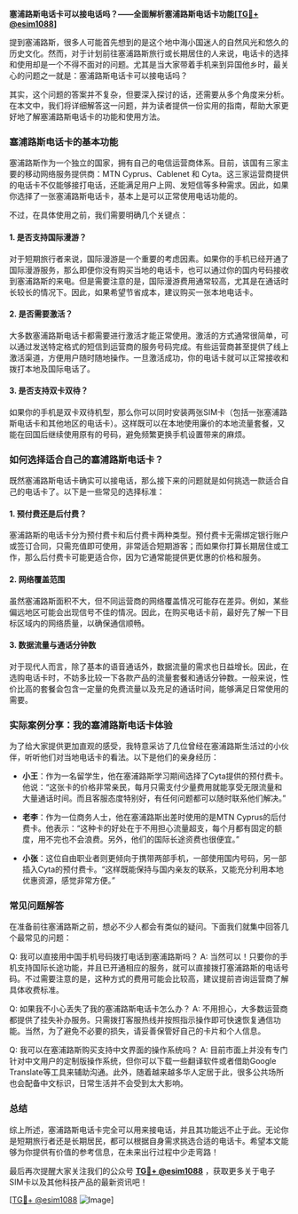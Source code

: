 **塞浦路斯电话卡可以接电话吗？——全面解析塞浦路斯电话卡功能[[TG💪+ @esim1088](https://t.me/s/esim1088)]**

提到塞浦路斯，很多人可能首先想到的是这个地中海小国迷人的自然风光和悠久的历史文化。然而，对于计划前往塞浦路斯旅行或长期居住的人来说，电话卡的选择和使用却是一个不得不面对的问题。尤其是当大家带着手机来到异国他乡时，最关心的问题之一就是：塞浦路斯电话卡可以接电话吗？

其实，这个问题的答案并不复杂，但要深入探讨的话，还需要从多个角度来分析。在本文中，我们将详细解答这一问题，并为读者提供一份实用的指南，帮助大家更好地了解塞浦路斯电话卡的功能和使用方法。

### 塞浦路斯电话卡的基本功能

塞浦路斯作为一个独立的国家，拥有自己的电信运营商体系。目前，该国有三家主要的移动网络服务提供商：MTN Cyprus、Cablenet 和 Cyta。这三家运营商提供的电话卡不仅能够接打电话，还能满足用户上网、发短信等多种需求。因此，如果你选择了一张塞浦路斯电话卡，基本上是可以正常使用电话功能的。

不过，在具体使用之前，我们需要明确几个关键点：

#### 1. 是否支持国际漫游？
对于短期旅行者来说，国际漫游是一个重要的考虑因素。如果你的手机已经开通了国际漫游服务，那么即便你没有购买当地的电话卡，也可以通过你的国内号码接收到塞浦路斯的来电。但是需要注意的是，国际漫游费用通常较高，尤其是在通话时长较长的情况下。因此，如果希望节省成本，建议购买一张本地电话卡。

#### 2. 是否需要激活？
大多数塞浦路斯电话卡都需要进行激活才能正常使用。激活的方式通常很简单，可以通过发送特定格式的短信到运营商的服务号码完成。有些运营商甚至提供了线上激活渠道，方便用户随时随地操作。一旦激活成功，你的电话卡就可以正常接收和拨打本地及国际电话了。

#### 3. 是否支持双卡双待？
如果你的手机是双卡双待机型，那么你可以同时安装两张SIM卡（包括一张塞浦路斯电话卡和其他地区的电话卡）。这样既可以在本地使用廉价的本地流量套餐，又能在回国后继续使用原有的号码，避免频繁更换手机设置带来的麻烦。

### 如何选择适合自己的塞浦路斯电话卡？

既然塞浦路斯电话卡确实可以接电话，那么接下来的问题就是如何挑选一款适合自己的电话卡了。以下是一些常见的选择标准：

#### 1. 预付费还是后付费？
塞浦路斯的电话卡分为预付费卡和后付费卡两种类型。预付费卡无需绑定银行账户或签订合同，只需充值即可使用，非常适合短期游客；而如果你打算长期居住或工作，那么后付费卡可能更适合你，因为它通常能提供更优惠的价格和服务。

#### 2. 网络覆盖范围
虽然塞浦路斯面积不大，但不同运营商的网络覆盖情况可能存在差异。例如，某些偏远地区可能会出现信号不佳的情况。因此，在购买电话卡前，最好先了解一下目标区域内的网络质量，以确保通信顺畅。

#### 3. 数据流量与通话分钟数
对于现代人而言，除了基本的语音通话外，数据流量的需求也日益增长。因此，在选购电话卡时，不妨多比较一下各款产品的流量套餐和通话分钟数。一般来说，性价比高的套餐会包含一定量的免费流量以及充足的通话时间，能够满足日常使用的需要。

### 实际案例分享：我的塞浦路斯电话卡体验

为了给大家提供更加直观的感受，我特意采访了几位曾经在塞浦路斯生活过的小伙伴，听听他们对当地电话卡的看法。以下是他们的亲身经历：

- **小王**：作为一名留学生，他在塞浦路斯学习期间选择了Cyta提供的预付费卡。他说：“这张卡的价格非常亲民，每月只需支付少量费用就能享受无限流量和大量通话时间。而且客服态度特别好，有任何问题都可以随时联系他们解决。”
  
- **老李**：作为一位商务人士，他在塞浦路斯出差时使用的是MTN Cyprus的后付费卡。他表示：“这种卡的好处在于不用担心流量超支，每个月都有固定的额度，用不完也不会浪费。另外，他们的国际长途资费也很便宜。”

- **小张**：这位自由职业者则更倾向于携带两部手机，一部使用国内号码，另一部插入Cyta的预付费卡。“这样既能保持与国内亲友的联系，又能充分利用本地优惠资源，感觉非常方便。”

### 常见问题解答

在准备前往塞浦路斯之前，想必不少人都会有类似的疑问。下面我们就集中回答几个最常见的问题：

Q: 我可以直接用中国手机号码拨打电话到塞浦路斯吗？
A: 当然可以！只要你的手机支持国际长途功能，并且已开通相应的服务，就可以直接拨打塞浦路斯的电话号码。不过需要注意的是，这种方式的费用可能会比较高，建议提前咨询运营商了解具体收费标准。

Q: 如果我不小心丢失了我的塞浦路斯电话卡怎么办？
A: 不用担心，大多数运营商都提供了挂失补办服务。只需拨打客服热线并按照指示操作即可快速恢复通信功能。当然，为了避免不必要的损失，请妥善保管好自己的卡片和个人信息。

Q: 我可以在塞浦路斯购买支持中文界面的操作系统吗？
A: 目前市面上并没有专门针对中文用户的定制版操作系统，但你可以下载一些翻译软件或者借助Google Translate等工具来辅助沟通。此外，随着越来越多华人定居于此，很多公共场所也会配备中文标识，日常生活并不会受到太大影响。

### 总结

综上所述，塞浦路斯电话卡完全可以用来接电话，并且其功能远不止于此。无论你是短期旅行者还是长期居民，都可以根据自身需求挑选合适的电话卡。希望本文能够为你提供有价值的参考信息，在未来出行过程中少走弯路！

最后再次提醒大家关注我们的公众号 **[TG💪+ @esim1088](https://t.me/s/esim1088)** ，获取更多关于电子SIM卡以及其他科技产品的最新资讯吧！

[[TG💪+ @esim1088](https://t.me/s/esim1088) ![Image](https://i.postimg.cc/4NQfJmqS/Snipaste-2025-05-13-00-14-12.png)]